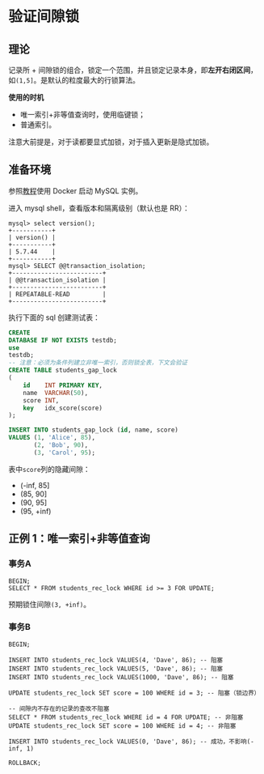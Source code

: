 # 验证间隙锁

## 理论

记录所 + 间隙锁的组合，锁定一个范围，并且锁定记录本身，即**左开右闭区间**，如`(1,5]`。是默认的粒度最大的行锁算法。

**使用的时机**

- 唯一索引+非等值查询时，使用临键锁；
- 普通索引。

注意大前提是，对于读都要显式加锁，对于插入更新是隐式加锁。

## 准备环境

参照[教程][0]使用 Docker 启动 MySQL 实例。

[0]: https://github.com/chaseSpace/go-common-pkg-exmaples/blob/master/_dockerfile/mysql/light.md


进入 mysql shell，查看版本和隔离级别（默认也是 RR）：

```plain
mysql> select version();
+-----------+
| version() |
+-----------+
| 5.7.44    |
+-----------+
mysql> SELECT @@transaction_isolation;
+-------------------------+
| @@transaction_isolation |
+-------------------------+
| REPEATABLE-READ         |
+-------------------------+
```

执行下面的 sql 创建测试表：

```sql
CREATE
DATABASE IF NOT EXISTS testdb;
use
testdb;
-- 注意：必须为条件列建立非唯一索引，否则锁全表，下文会验证
CREATE TABLE students_gap_lock
(
    id    INT PRIMARY KEY,
    name  VARCHAR(50),
    score INT,
    key   idx_score(score)
);

INSERT INTO students_gap_lock (id, name, score)
VALUES (1, 'Alice', 85),
       (2, 'Bob', 90),
       (3, 'Carol', 95);
```

表中`score`列的隐藏间隙：

- (-inf, 85]
- (85, 90]
- (90, 95]
- (95, +inf)

## 正例 1：唯一索引+非等值查询

### 事务A

```plain
BEGIN;
SELECT * FROM students_rec_lock WHERE id >= 3 FOR UPDATE;
```

预期锁住间隙`(3, +inf)`。

### 事务B

```plain
BEGIN;

INSERT INTO students_rec_lock VALUES(4, 'Dave', 86); -- 阻塞
INSERT INTO students_rec_lock VALUES(5, 'Dave', 86); -- 阻塞
INSERT INTO students_rec_lock VALUES(1000, 'Dave', 86); -- 阻塞

UPDATE students_rec_lock SET score = 100 WHERE id = 3; -- 阻塞（锁边界）

-- 间隙内不存在的记录的查改不阻塞
SELECT * FROM students_rec_lock WHERE id = 4 FOR UPDATE; -- 非阻塞
UPDATE students_rec_lock SET score = 100 WHERE id = 4; -- 非阻塞

INSERT INTO students_rec_lock VALUES(0, 'Dave', 86); -- 成功，不影响(-inf, 1)

ROLLBACK;
```
